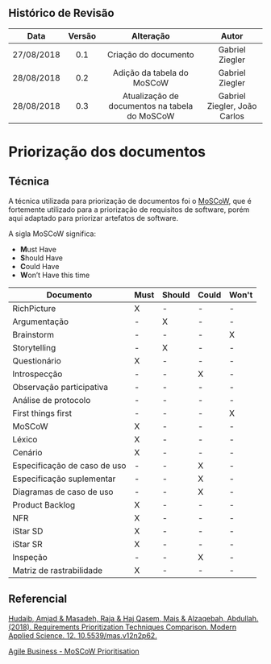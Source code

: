 ## Histórico de Revisão

|Data|Versão|Alteração|Autor|
|:--:|:----:|:-------:|:---:|
|27/08/2018|0.1|Criação do documento|Gabriel Ziegler|
|28/08/2018|0.2|Adição da tabela do MoSCoW|Gabriel Ziegler|
|28/08/2018|0.3|Atualização de documentos na tabela do MoSCoW|Gabriel Ziegler, João Carlos|

# Priorização dos documentos

## Técnica

A técnica utilizada para priorização de documentos foi o [MoSCoW](https://www.agilebusiness.org/content/moscow-prioritisation-0), que é fortemente utilizado para a priorização de requisitos de software, porém aqui adaptado para priorizar artefatos de software.

A sigla MoSCoW significa:

* **M**ust Have
* **S**hould Have
* **C**ould Have
* **W**on’t Have this time

|Documento|Must|Should|Could|Won't|
|---------|----|------|-----|-----|
|RichPicture| X | - | - | - |
|Argumentação| - | X | - | - |
|Brainstorm| - | - | - | X |
|Storytelling| - | X | - | - |
|Questionário| X | - | - | - |
|Introspecção| - | - | X| - |
|Observação participativa| - | - | - | - |
|Análise de protocolo| - | - | - | - |
|First things first| - | - | - | X |
|MoSCoW| X | - | - | - |
|Léxico| X | - | - | - |
|Cenário| X | - | - | - |
|Especificação de caso de uso| - | - | X | - |
|Especificação suplementar| - | - | X | - |
|Diagramas de caso de uso| - | - | X | - |
|Product Backlog| X | - | - | - |
|NFR| X | - | - | - |
|iStar SD| X | - | - | - |
|iStar SR| X | - | - | - |
|Inspeção| - | - | X | - |
|Matriz de rastrabilidade| X | - | - | - |

## Referencial

[Hudaib, Amjad & Masadeh, Raja & Haj Qasem, Mais & Alzaqebah, Abdullah. (2018). Requirements Prioritization Techniques Comparison. Modern Applied Science. 12. 10.5539/mas.v12n2p62. ](https://www.researchgate.net/publication/322487895_Requirements_Prioritization_Techniques_Comparison)

[Agile Business - MoSCoW Prioritisation](https://www.agilebusiness.org/content/moscow-prioritisation-0)
